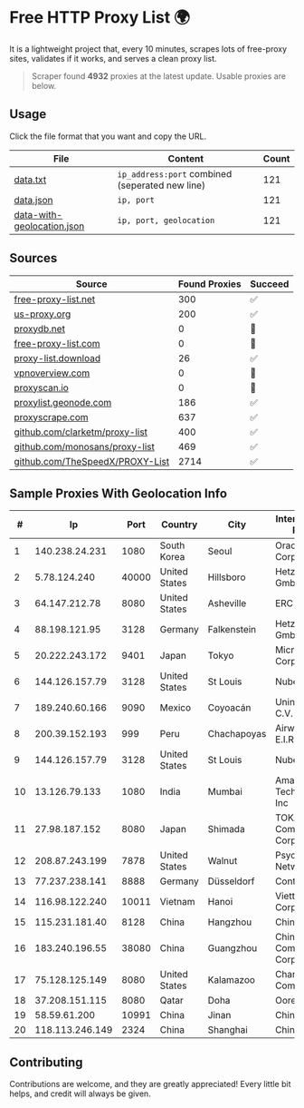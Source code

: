 
# Free HTTP Proxy List 🌍

It is a lightweight project that, every 10 minutes, scrapes lots of free-proxy sites, validates if it works, and serves a clean proxy list.


> Scraper found **4932** proxies at the latest update. Usable proxies are below.

## Usage

Click the file format that you want and copy the URL.


|File|Content|Count|
|----|-------|-----|
|[data.txt](https://raw.githubusercontent.com/themiralay/Proxy-List-World/master/data.txt)|`ip_address:port` combined (seperated new line)|121|
|[data.json](https://raw.githubusercontent.com/themiralay/Proxy-List-World/master/data.json)|`ip, port`|121|
|[data-with-geolocation.json](https://raw.githubusercontent.com/themiralay/Proxy-List-World/master/data-with-geolocation.json)|`ip, port, geolocation`|121|

## Sources

|Source|Found Proxies|Succeed|
|------|-------------|-------|
|[free-proxy-list.net](https://free-proxy-list.net)|300|✅|
|[us-proxy.org](https://www.us-proxy.org)|200|✅|
|[proxydb.net](http://proxydb.net)|0|🚫|
|[free-proxy-list.com](https://free-proxy-list.com/?page=&port=&type%5B%5D=http&type%5B%5D=https&up_time=0&search=Search)|0|🚫|
|[proxy-list.download](https://www.proxy-list.download/HTTP)|26|✅|
|[vpnoverview.com](https://vpnoverview.com/privacy/anonymous-browsing/free-proxy-servers)|0|🚫|
|[proxyscan.io](https://www.proxyscan.io)|0|🚫|
|[proxylist.geonode.com](https://proxylist.geonode.com/api/proxy-list?limit=300&page=1&sort_by=lastChecked&sort_type=desc&protocols=http,https)|186|✅|
|[proxyscrape.com](https://api.proxyscrape.com/v2/?request=displayproxies&protocol=http&timeout=10000&country=all&ssl=all&anonymity=all)|637|✅|
|[github.com/clarketm/proxy-list](https://raw.githubusercontent.com/clarketm/proxy-list/master/proxy-list-raw.txt)|400|✅|
|[github.com/monosans/proxy-list](https://raw.githubusercontent.com/monosans/proxy-list/main/proxies/http.txt)|469|✅|
|[github.com/TheSpeedX/PROXY-List](https://raw.githubusercontent.com/TheSpeedX/PROXY-List/master/http.txt)|2714|✅|


## Sample Proxies With Geolocation Info

|#|Ip|Port|Country|City|Internet Service Provider|
|-|--|----|-------|----|-------------------------|
|1|140.238.24.231|1080|South Korea|Seoul|Oracle Corporation|
|2|5.78.124.240|40000|United States|Hillsboro|Hetzner Online GmbH|
|3|64.147.212.78|8080|United States|Asheville|ERC Broadband|
|4|88.198.121.95|3128|Germany|Falkenstein|Hetzner Online GmbH|
|5|20.222.243.172|9401|Japan|Tokyo|Microsoft Corporation|
|6|144.126.157.79|3128|United States|St Louis|Nubes, LLC|
|7|189.240.60.166|9090|Mexico|Coyoacán|Uninet S.A. de C.V.|
|8|200.39.152.193|999|Peru|Chachapoyas|Airwiz Peru E.I.R.L|
|9|144.126.157.79|3128|United States|St Louis|Nubes, LLC|
|10|13.126.79.133|1080|India|Mumbai|Amazon Technologies Inc|
|11|27.98.187.152|8080|Japan|Shimada|TOKAI Communications Corporation|
|12|208.87.243.199|7878|United States|Walnut|Psychz Networks|
|13|77.237.238.141|8888|Germany|Düsseldorf|Contabo GmbH|
|14|116.98.122.240|10011|Vietnam|Hanoi|Viettel Corporation|
|15|115.231.181.40|8128|China|Hangzhou|China Telecom|
|16|183.240.196.55|38080|China|Guangzhou|China Mobile Communications Corporation|
|17|75.128.125.149|8080|United States|Kalamazoo|Charter Communications|
|18|37.208.151.115|8080|Qatar|Doha|Ooredoo Q.S.C.|
|19|58.59.61.200|10991|China|Jinan|Chinanet|
|20|118.113.246.149|2324|China|Shanghai|Chinanet|



## Contributing

Contributions are welcome, and they are greatly appreciated! Every
little bit helps, and credit will always be given.

